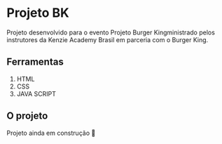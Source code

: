 # Projeto BK

Projeto desenvolvido para o evento Projeto Burger Kingministrado pelos instrutores da Kenzie Academy Brasil em parceria com o Burger King.

## Ferramentas

1. HTML
2. CSS
3. JAVA SCRIPT

## O projeto

Projeto ainda em construção 🚧

